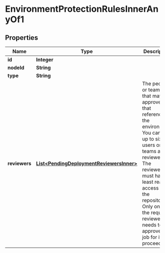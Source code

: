

# EnvironmentProtectionRulesInnerAnyOf1


## Properties

| Name | Type | Description | Notes |
|------------ | ------------- | ------------- | -------------|
|**id** | **Integer** |  |  |
|**nodeId** | **String** |  |  |
|**type** | **String** |  |  |
|**reviewers** | [**List&lt;PendingDeploymentReviewersInner&gt;**](PendingDeploymentReviewersInner.md) | The people or teams that may approve jobs that reference the environment. You can list up to six users or teams as reviewers. The reviewers must have at least read access to the repository. Only one of the required reviewers needs to approve the job for it to proceed. |  [optional] |



